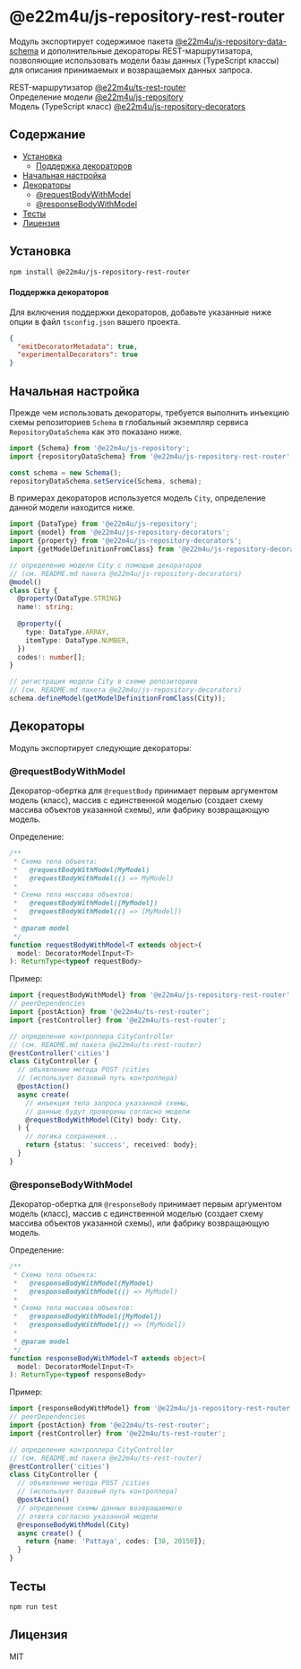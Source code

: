 # @e22m4u/js-repository-rest-router

Модуль экспортирует содержимое пакета [@e22m4u/js-repository-data-schema](https://www.npmjs.com/package/@e22m4u/js-repository-data-schema)
и дополнительные декораторы REST-маршрутизатора, позволяющие использовать модели
базы данных (TypeScript классы) для описания принимаемых и возвращаемых данных
запроса.

REST-маршрутизатор [@e22m4u/ts-rest-router](https://www.npmjs.com/package/@e22m4u/ts-rest-router)  
Определение модели [@e22m4u/js-repository](https://www.npmjs.com/package/@e22m4u/js-repository#%D0%BC%D0%BE%D0%B4%D0%B5%D0%BB%D1%8C)  
Модель (TypeScript класс) [@e22m4u/js-repository-decorators](https://www.npmjs.com/package/@e22m4u/js-repository-decorators#%D0%9F%D1%80%D0%B8%D0%BC%D0%B5%D1%80)  

## Содержание

- [Установка](#установка)
  - [Поддержка декораторов](#поддержка-декораторов)
- [Начальная настройка](#начальная-настройка)
- [Декораторы](#декораторы)
  - [@requestBodyWithModel](#requestbodywithmodel)
  - [@responseBodyWithModel](#responsebodywithmodel)
- [Тесты](#тесты)
- [Лицензия](#лицензия)

## Установка

```bash
npm install @e22m4u/js-repository-rest-router
```

#### Поддержка декораторов

Для включения поддержки декораторов, добавьте указанные
ниже опции в файл `tsconfig.json` вашего проекта.

```json
{
  "emitDecoratorMetadata": true,
  "experimentalDecorators": true
}
```

## Начальная настройка

Прежде чем использовать декораторы, требуется выполнить инъекцию схемы
репозиториев `Schema` в глобальный экземпляр сервиса `RepositoryDataSchema`
как это показано ниже.

```ts
import {Schema} from '@e22m4u/js-repository';
import {repositoryDataSchema} from '@e22m4u/js-repository-rest-router';

const schema = new Schema();
repositoryDataSchema.setService(Schema, schema);
```

В примерах декораторов используется модель `City`, определение данной модели
находится ниже.

```ts
import {DataType} from '@e22m4u/js-repository';
import {model} from '@e22m4u/js-repository-decorators';
import {property} from '@e22m4u/js-repository-decorators';
import {getModelDefinitionFromClass} from '@e22m4u/js-repository-decorators';

// определение модели City с помощью декораторов
// (см. README.md пакета @e22m4u/js-repository-decorators)
@model()
class City {
  @property(DataType.STRING)
  name!: string;
  
  @property({
    type: DataType.ARRAY,
    itemType: DataType.NUMBER,
  })
  codes!: number[];
}

// регистрация модели City в схеме репозиториев
// (см. README.md пакета @e22m4u/js-repository-decorators)
schema.defineModel(getModelDefinitionFromClass(City));
```

## Декораторы

Модуль экспортирует следующие декораторы:

### @requestBodyWithModel

Декоратор-обертка для `@requestBody` принимает первым аргументом модель (класс),
массив с единственной моделью (создает схему массива объектов указанной схемы),
или фабрику возвращающую модель.

Определение:

```ts
/**
 * Схема тела объекта:
 *   @requestBodyWithModel(MyModel)
 *   @requestBodyWithModel(() => MyModel)
 *
 * Схема тела массива объектов:
 *   @requestBodyWithModel([MyModel])
 *   @requestBodyWithModel(() => [MyModel])
 *
 * @param model
 */
function requestBodyWithModel<T extends object>(
  model: DecoratorModelInput<T>
): ReturnType<typeof requestBody>
```

Пример:

```ts
import {requestBodyWithModel} from '@e22m4u/js-repository-rest-router';
// peerDependencies
import {postAction} from '@e22m4u/ts-rest-router';
import {restController} from '@e22m4u/ts-rest-router';

// определение контроллера CityController
// (см. README.md пакета @e22m4u/ts-rest-router)
@restController('cities')
class CityController {
  // объявление метода POST /cities
  // (использует базовый путь контроллера)
  @postAction()
  async create(
    // инъекция тела запроса указанной схемы,
    // данные будут проверены согласно модели
    @requestBodyWithModel(City) body: City,
  ) {
    // логика сохранения...
    return {status: 'success', received: body};
  }
}
```

### @responseBodyWithModel

Декоратор-обертка для `@responseBody` принимает первым аргументом модель (класс),
массив с единственной моделью (создает схему массива объектов указанной схемы),
или фабрику возвращающую модель.

Определение:

```ts
/**
 * Схема тела объекта:
 *   @responseBodyWithModel(MyModel)
 *   @responseBodyWithModel(() => MyModel)
 *
 * Схема тела массива объектов:
 *   @responseBodyWithModel([MyModel])
 *   @responseBodyWithModel(() => [MyModel])
 *
 * @param model
 */
function responseBodyWithModel<T extends object>(
  model: DecoratorModelInput<T>
): ReturnType<typeof responseBody>
```

Пример:

```ts
import {responseBodyWithModel} from '@e22m4u/js-repository-rest-router';
// peerDependencies
import {postAction} from '@e22m4u/ts-rest-router';
import {restController} from '@e22m4u/ts-rest-router';

// определение контроллера CityController
// (см. README.md пакета @e22m4u/ts-rest-router)
@restController('cities')
class CityController {
  // объявление метода POST /cities
  // (использует базовый путь контроллера)
  @postAction()
  // определение схемы данных возвращаемого
  // ответа согласно указанной модели
  @responseBodyWithModel(City)
  async create() {
    return {name: 'Pattaya', codes: [38, 20150]};
  }
}

```

## Тесты

```bash
npm run test
```

## Лицензия

MIT
